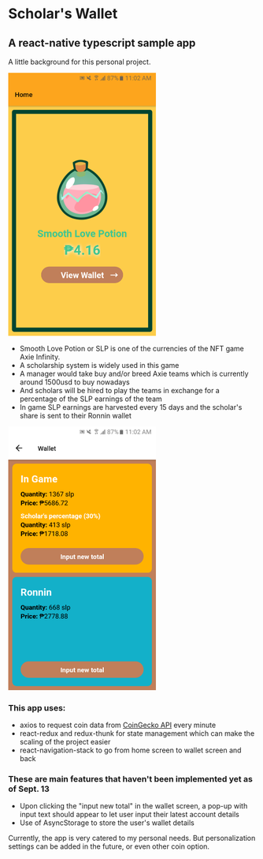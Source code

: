 ﻿# Scholar's Wallet
## A react-native typescript sample app

A little background for this personal project.

<img src="./screenshots/Home.png" style="width:300px;"/>

- Smooth Love Potion or SLP is one of the currencies of the NFT game Axie Infinity.
- A scholarship system is widely used in this game 
- A manager would take buy and/or breed Axie teams which is currently around 1500usd to buy nowadays
- And scholars will be hired to play the teams in exchange for a percentage of the SLP earnings of the team
- In game SLP earnings are harvested every 15 days and the scholar's share is sent to their Ronnin wallet

<img src="./screenshots/Wallet.png" style="width:300px;"/>

### This app uses:
- axios to request coin data from [CoinGecko API](https://www.coingecko.com/en/api/documentation) every minute
- react-redux and redux-thunk for state management which can make the scaling of the project easier
- react-navigation-stack to go from home screen to wallet screen and back

### These are main features that haven't been implemented yet as of Sept. 13
- Upon clicking the "input new total" in the wallet screen, a pop-up with input text should appear to let user input their latest account details
- Use of AsyncStorage to store the user's wallet details

Currently, the app is very catered to my personal needs. But personalization settings can be added in the future, or even other coin option.
